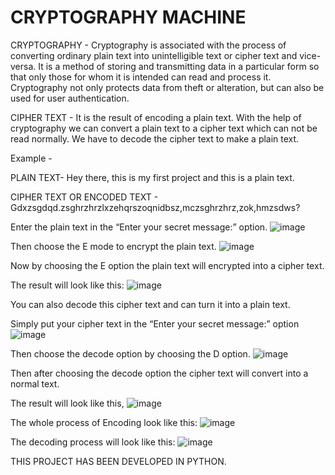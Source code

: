 # CRYPTOGRAPHY  MACHINE

CRYPTOGRAPHY - Cryptography is associated with the process of converting ordinary plain text into unintelligible text or cipher text and vice-versa. It is a method of storing and transmitting data in a particular form so that only those for whom it is intended can read and process it. Cryptography not only protects data from theft or alteration, but can also be used for user authentication.

CIPHER TEXT -  It is the result of encoding a plain text. With the help of cryptography we can convert a plain text to a cipher text which can not be read normally. We have to decode the cipher text to make a plain text.

Example - 

PLAIN TEXT- Hey there, this is my first project and this is a plain text.

CIPHER TEXT OR ENCODED TEXT - Gdxzsgdqd.zsghrzhrzlxzehqrszoqnidbsz,mczsghrzhrz,zok,hmzsdws?

Enter the plain text in the “Enter your secret message:” option.
![image](https://user-images.githubusercontent.com/94772625/213524892-c8629abf-0d03-42a6-af89-52a8cffd27f8.png)

Then choose the E mode to encrypt the plain text.
 ![image](https://user-images.githubusercontent.com/94772625/213524975-249fd694-32b6-48e7-b8d9-879cfd517714.png)

Now by choosing the E option the plain text will encrypted into a cipher text.

The result will look like this:
 ![image](https://user-images.githubusercontent.com/94772625/213525035-a6a9d832-8391-4c0e-8a9f-0dbf087e2460.png)

You can also decode this cipher text and can turn it into a plain text.

Simply put your cipher text in the “Enter your secret message:” option
 ![image](https://user-images.githubusercontent.com/94772625/213525152-5155d616-f125-42ec-8ed7-36546256d47b.png)

Then choose the decode option by choosing the D option.
![image](https://user-images.githubusercontent.com/94772625/213525224-c66f44c1-04cd-4235-903e-7f0c48d38529.png)

Then after choosing the decode option the cipher text will convert into a normal text.

The result will look like this,
![image](https://user-images.githubusercontent.com/94772625/213525308-03a17f8a-a4a3-417e-8ab9-6503d26aa015.png)

The whole process of Encoding look like this:
![image](https://user-images.githubusercontent.com/94772625/213525400-c39f4c29-6f9f-43f5-a024-5d9586622f75.png)
 
The decoding process will look like this:
![image](https://user-images.githubusercontent.com/94772625/213525535-2236cb5e-f2ca-4d60-bbc6-b268c9e5aaaf.png)

THIS PROJECT HAS BEEN DEVELOPED IN PYTHON.

